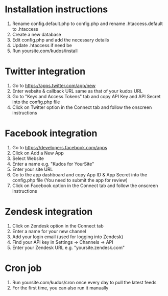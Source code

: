 # Installation instructions

1. Rename config.default.php to config.php and rename .htaccess.default to .htaccess
2. Create a new database
3. Edit config.php and add the necessary details
4. Update .htaccess if need be
5. Run yoursite.com/kudos/install

# Twitter integration

1. Go to <https://apps.twitter.com/app/new>
2. Enter website & callback URL same as that of your kudos URL
3. Go to "Keys and Access Tokens" tab and copy API Key and API Secret into the config.php file
4. Click on Twitter option in the Connect tab and follow the onscreen instructions

# Facebook integration

1. Go to <https://developers.facebook.com/apps>
2. Click on Add a New App
3. Select Website
4. Enter a name e.g. "Kudos for YourSite"
5. Enter your site URL
6. Go to the app dashboard and copy App ID & App Secret into the config.php file (You need to submit the app for review)
7. Click on Facebook option in the Connect tab and follow the onscreen instructions

# Zendesk integration

1. Click on Zendesk option in the Connect tab
2. Enter a name for your new channel
3. Add your login email (used for logging into Zendesk)
4. Find your API key in Settings -> Channels -> API
5. Enter your Zendesk URL e.g. "yoursite.zendesk.com"

# Cron job

1. Run yoursite.com/kudos/cron once every day to pull the latest feeds
2. For the first time, you can also run it manually
